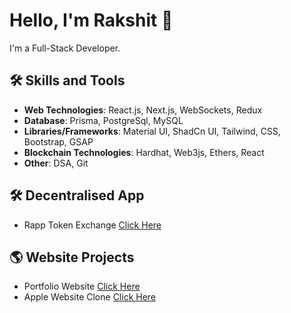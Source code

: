 # Hello, I'm Rakshit 👋

I'm a Full-Stack Developer.

## 🛠️ Skills and Tools

- **Web Technologies**: React.js, Next.js, WebSockets, Redux
- **Database**: Prisma, PostgreSql, MySQL
- **Libraries/Frameworks**: Material UI, ShadCn UI, Tailwind, CSS, Bootstrap, GSAP
- **Blockchain Technologies**: Hardhat, Web3js, Ethers, React
- **Other**: DSA, Git

## 🛠️ Decentralised App

- Rapp Token Exchange [Click Here](https://soft-glade-2476.on.fleek.co/)

## 🌎 Website Projects

- Portfolio Website [Click Here](https://rkst.me/)
- Apple Website Clone [Click Here](https://appol.netlify.app/)

